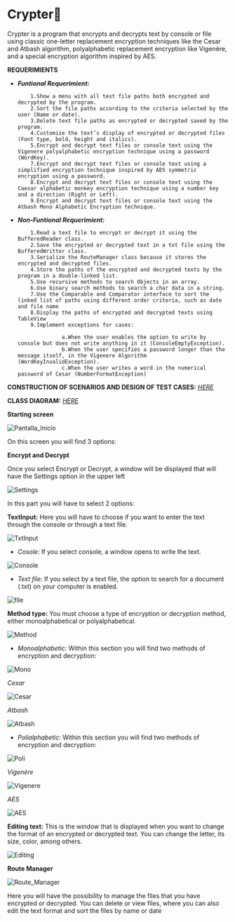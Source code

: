 # Crypter🔐
Crypter is a program that encrypts and decrypts text by console or file using classic one-letter replacement encryption techniques like the Cesar and Atbash algorithm, polyalphabetic replacement encryption like Vigenère, and a special encryption algorithm inspired by AES.

**REQUERIMIENTS**

- _**Funtional Requerimient:**_

          1.Show a menu with all text file paths both encrypted and decrypted by the program.
          2.Sort the file paths according to the criteria selected by the user (Name or date).
          3.Delete text file paths as encrypted or decrypted saved by the program.
          4.Customize the text’s display of encrypted or decrypted files (Font type, bold, height and italics).
          5.Encrypt and decrypt text files or console text using the Vigenere polyalphabetic encryption technique using a password (WordKey).
          7.Encrypt and decrypt text files or console text using a simplified encryption technique inspired by AES symmetric encryption using a password.
          8.Encrypt and decrypt text files or console text using the Caesar alphabetic monkey encryption technique using a number key and a direction (Right or Left).
          9.Encrypt and decrypt text files or console text using the Atbash Mono Alphabetic Encryption technique.

- _**Non-Funtional Requerimient:**_

          1.Read a text file to encrypt or decrypt it using the BufferedReader class.
          2.Save the encrypted or decrypted text in a txt file using the BufferedWritter class.
          3.Serialize the RouteManager class because it stores the encrypted and decrypted files.
          4.Store the paths of the encrypted and decrypted texts by the program in a double-linked list.
          5.Use recursive methods to search Objects in an array.
          6.Use binary search methods to search a char data in a string.
          7.Use the Comparable and Comparator interface to sort the linked list of paths using different order criteria, such as date and file name
          8.Display the paths of encrypted and decrypted texts using TableView
          9.Implement exceptions for cases:
          
                    a.When the user enables the option to write by console but does not write anything in it (ConsoleEmptyException).
                    b.When the user specifies a password longer than the message itself, in the Vigenere Algorithm (WordKeyInvalidException).
                    c.When the user writes a word in the numerical password of Cesar (NumberFormatException)

**CONSTRUCTION OF SCENARIOS AND DESIGN OF TEST CASES:** _[HERE](https://github.com/ValeArias07/Crypter-/blob/master/entregas/entrega_final/CONSTRUCTION%20OF%20SCENARIOS%20AND%20DESIGN%20OF%20TEST%20CASES.pdf)_

**CLASS DIAGRAM:** _[HERE](https://github.com/ValeArias07/Crypter-/blob/master/entregas/entrega_final/CLASS%20DIAGRAM.pdf)_



**Starting screen**

![Pantalla_Inicio](https://github.com/ValeArias07/Crypter-/blob/master/src/images/Pantalla_Inicio.PNG)

On this screen you will find 3 options:

**Encrypt and Decrypt**

Once you select Encrypt or Decrypt, a window will be displayed that will have the Settings option in the upper left

![Settings](https://github.com/ValeArias07/Crypter-/blob/master/src/images/Setting_Encrypt.png)

In this part you will have to select 2 options:

**TextInput:** Here you will have to choose if you want to enter the text through the console or through a text file.

![TxtInput](https://github.com/ValeArias07/Crypter-/blob/master/src/images/Setting_TxtInput.png)

- _Cosole:_ If you select console, a window opens to write the text.
          
![Console](https://github.com/ValeArias07/Crypter-/blob/master/src/images/Setting_Console.png)
         
- _Text file:_ If you select by a text file, the option to search for a document (.txt) on your computer is enabled.
          
![file](https://github.com/ValeArias07/Crypter-/blob/master/src/images/Setting_File.png)

**Method type:** You must choose a type of encryption or decryption method, either monoalphabetical or polyalphabetical.

![Method](https://github.com/ValeArias07/Crypter-/blob/master/src/images/Setting_Method.png)

- _Monoalphabetic:_ Within this section you will find two methods of encryption and decryption:

![Mono](https://github.com/ValeArias07/Crypter-/blob/master/src/images/Setting_Mono.png)

_Cesar_

![Cesar](https://github.com/ValeArias07/Crypter-/blob/master/src/images/Cesar_Encrypt.png)

_Atbash_

![Atbash](https://github.com/ValeArias07/Crypter-/blob/master/src/images/Atbash_Encrypt.png)

- _Polialphabetic:_ Within this section you will find two methods of encryption and decryption:

![Poli](https://github.com/ValeArias07/Crypter-/blob/master/src/images/Setting_Poli.png)

_Vigenère_

![Vigenere](https://github.com/ValeArias07/Crypter-/blob/master/src/images/Vigenere_Encrypt.png)

_AES_

![AES](https://github.com/ValeArias07/Crypter-/blob/master/src/images/AES_Encrypt.png)

**Editing text:** This is the window that is displayed when you want to change the format of an encrypted or decrypted text. You can change the letter, its size, color, among others.

![Editing](https://github.com/ValeArias07/Crypter-/blob/master/src/images/EnDecriptTxt.png)

**Route Manager**

![Route_Manager](https://github.com/ValeArias07/Crypter-/blob/master/src/images/Route_Manager.png)

Here you will have the possibility to manage the files that you have encrypted or decrypted. You can delete or view files, where you can also edit the text format and sort the files by name or date
